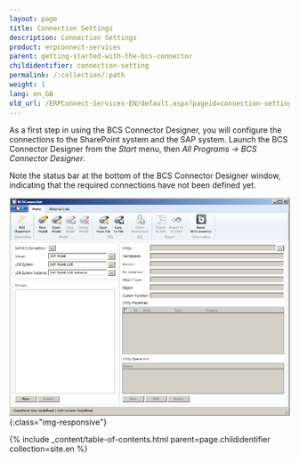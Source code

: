 ```yaml
---
layout: page
title: Connection Settings
description: Connection Settings
product: erpconnect-services
parent: getting-started-with-the-bcs-connector
childidentifier: connection-setting
permalink: /:collection/:path
weight: 1
lang: en_GB
old_url: /ERPConnect-Services-EN/default.aspx?pageid=connection-settings
---
```


As a first step in using the BCS Connector Designer, you will configure the connections to the SharePoint system and the SAP system. Launch the BCS Connector Designer from the *Start* menu, then *All Programs -> BCS Connector Designer*. 

Note the status bar at the bottom of the BCS Connector Designer window, indicating that the required connections have not been defined yet.

![BCS-Connection-Designer](/img/content/BCS-Connection-Designer.png){:class="img-responsive"}

{% include _content/table-of-contents.html parent=page.childidentifier collection=site.en %}